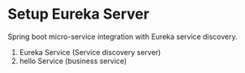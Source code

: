 # Setup Eureka Server
Spring boot micro-service integration with Eureka service discovery.

1) Eureka Service (Service discovery server)
2) hello Service (business service)
